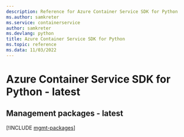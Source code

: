 ```yaml
---
description: Reference for Azure Container Service SDK for Python
ms.author: samkreter
ms.service: containerservice
author: samkreter
ms.devlang: python
title: Azure Container Service SDK for Python
ms.topic: reference
ms.data: 11/03/2022
---
```

# Azure Container Service SDK for Python - latest

## Management packages - latest
[!INCLUDE [mgmt-packages](container-service-mgmt-index.md)]